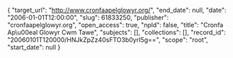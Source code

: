 {
  "target_url": "http://www.cronfaapelglowyr.org/", 
  "end_date": null, 
  "date": "2006-01-01T12:00:00", 
  "slug": 61833250, 
  "publisher": "cronfaapelglowyr.org", 
  "open_access": true, 
  "npld": false, 
  "title": "Cronfa Ap\u00eal Glowyr Cwm Tawe", 
  "subjects": [], 
  "collections": [], 
  "record_id": "20060101T120000/HNJkZpZz40sFTO3b0yrI5g==", 
  "scope": "root", 
  "start_date": null
}

